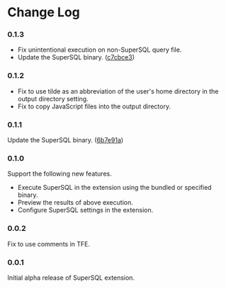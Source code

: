 # Change Log

### 0.1.3

- Fix unintentional execution on non-SuperSQL query file.
- Update the SuperSQL binary. ([c7cbce3](https://github.com/ToyamaLab/NewSSQL/commit/c7cbce35c5913778b1cebabc29c6a3f35711253d))

### 0.1.2

- Fix to use tilde as an abbreviation of the user's home directory in the output directory setting.
- Fix to copy JavaScript files into the output directory.

### 0.1.1

Update the SuperSQL binary. ([6b7e91a](https://github.com/ToyamaLab/NewSSQL/commit/6b7e91a280e5a47ccefb336f9cf894556687da72))

### 0.1.0

Support the following new features.

- Execute SuperSQL in the extension using the bundled or specified binary.
- Preview the results of above execution.
- Configure SuperSQL settings in the extension.

### 0.0.2

Fix to use comments in TFE.

### 0.0.1

Initial alpha release of SuperSQL extension.

